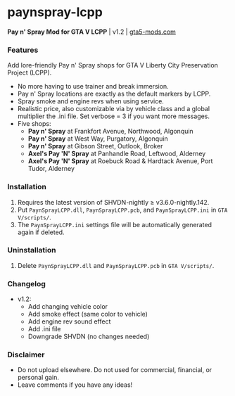 # paynspray-lcpp
**Pay n' Spray Mod for GTA V LCPP** | v1.2 | [gta5-mods.com](https://www.gta5-mods.com/scripts/pay-n-spray-lcpp)

### Features
Add lore-friendly Pay n' Spray shops for GTA V Liberty City Preservation Project (LCPP).
+ No more having to use trainer and break immersion.
+ Pay n' Spray locations are exactly as the default markers by LCPP.
+ Spray smoke and engine revs when using service.
+ Realistic price, also customizable via by vehicle class and a global multiplier the .ini file. Set verbose = 3 if you want more messages.
+ Five shops:
    + **Pay n' Spray** at Frankfort Avenue, Northwood, Algonquin
    + **Pay n' Spray** at West Way, Purgatory, Algonquin
    + **Pay n' Spray** at Gibson Street, Outlook, Broker
    + **Axel's Pay 'N' Spray** at Panhandle Road, Leftwood, Alderney
    + **Axel's Pay 'N' Spray** at Roebuck Road & Hardtack Avenue, Port Tudor, Alderney

### Installation
1. Requires the latest version of SHVDN-nightly ≥ v3.6.0-nightly.142.
2. Put `PaynSprayLCPP.dll`, `PaynSprayLCPP.pcb`, and `PaynSprayLCPP.ini` in `GTA V/scripts/`.
3. The `PaynSprayLCPP.ini` settings file will be automatically generated again if deleted.

### Uninstallation
1. Delete `PaynSprayLCPP.dll` and `PaynSprayLCPP.pcb` in `GTA V/scripts/`.

### Changelog
+ v1.2:
    + Add changing vehicle color
    + Add smoke effect (same color to vehicle)
    + Add engine rev sound effect
    + Add .ini file
    + Downgrade SHVDN (no changes needed)

### Disclaimer
+ Do not upload elsewhere. Do not used for commercial, financial, or personal gain.
+ Leave comments if you have any ideas!